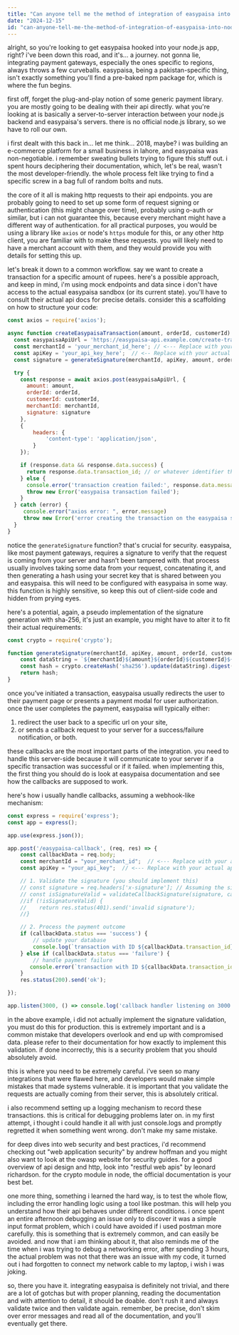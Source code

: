 ```yaml
---
title: "Can anyone tell me the method of integration of easypaisa into node js?"
date: "2024-12-15"
id: "can-anyone-tell-me-the-method-of-integration-of-easypaisa-into-node-js"
---
```


alright, so you're looking to get easypaisa hooked into your node.js app, right? i've been down this road, and it's… a journey. not gonna lie, integrating payment gateways, especially the ones specific to regions, always throws a few curveballs. easypaisa, being a pakistan-specific thing, isn't exactly something you'll find a pre-baked npm package for, which is where the fun begins.

first off, forget the plug-and-play notion of some generic payment library. you are mostly going to be dealing with their api directly. what you're looking at is basically a server-to-server interaction between your node.js backend and easypaisa's servers. there is no official node.js library, so we have to roll our own.

i first dealt with this back in... let me think… 2018, maybe? i was building an e-commerce platform for a small business in lahore, and easypaisa was non-negotiable. i remember sweating bullets trying to figure this stuff out. i spent hours deciphering their documentation, which, let's be real, wasn't the most developer-friendly. the whole process felt like trying to find a specific screw in a bag full of random bolts and nuts.

the core of it all is making http requests to their api endpoints. you are probably going to need to set up some form of request signing or authentication (this might change over time), probably using o-auth or similar, but i can not guarantee this, because every merchant might have a different way of authentication. for all practical purposes, you would be using a library like `axios` or node's `https` module for this, or any other http client, you are familiar with to make these requests. you will likely need to have a merchant account with them, and they would provide you with details for setting this up.

let's break it down to a common workflow. say we want to create a transaction for a specific amount of rupees. here's a possible approach, and keep in mind, i'm using mock endpoints and data since i don't have access to the actual easypaisa sandbox (or its current state). you'll have to consult their actual api docs for precise details. consider this a scaffolding on how to structure your code:

```javascript
const axios = require('axios');

async function createEasypaisaTransaction(amount, orderId, customerId) {
  const easypaisaApiUrl = 'https://easypaisa-api.example.com/create-transaction'; // <--- Replace this with actual endpoint
  const merchantId = 'your_merchant_id_here'; // <--- Replace with your actual merchant id
  const apiKey = 'your_api_key_here';  // <-- Replace with your actual api key
  const signature = generateSignature(merchantId, apiKey, amount, orderId, customerId);

  try {
    const response = await axios.post(easypaisaApiUrl, {
      amount: amount,
      orderId: orderId,
      customerId: customerId,
      merchantId: merchantId,
      signature: signature
    },
    {
        headers: {
            'content-type': 'application/json',
        }
    });

    if (response.data && response.data.success) {
      return response.data.transaction_id; // or whatever identifier they use
    } else {
      console.error('transaction creation failed:', response.data.message);
      throw new Error('easypaisa transaction failed');
    }
  } catch (error) {
     console.error("axios error: ", error.message)
     throw new Error('error creating the transaction on the easypaisa side.')
  }
}
```

notice the `generateSignature` function? that's crucial for security. easypaisa, like most payment gateways, requires a signature to verify that the request is coming from your server and hasn’t been tampered with. that process usually involves taking some data from your request, concatenating it, and then generating a hash using your secret key that is shared between you and easypaisa. this will need to be configured with easypaisa in some way. this function is highly sensitive, so keep this out of client-side code and hidden from prying eyes.

here's a potential, again, a pseudo implementation of the signature generation with sha-256, it's just an example, you might have to alter it to fit their actual requirements:

```javascript
const crypto = require('crypto');

function generateSignature(merchantId, apiKey, amount, orderId, customerId) {
    const dataString = `${merchantId}${amount}${orderId}${customerId}${apiKey}`;
    const hash = crypto.createHash('sha256').update(dataString).digest('hex');
    return hash;
}

```

once you’ve initiated a transaction, easypaisa usually redirects the user to their payment page or presents a payment modal for user authorization. once the user completes the payment, easypaisa will typically either:

1.  redirect the user back to a specific url on your site,
2.  or sends a callback request to your server for a success/failure notification, or both.

these callbacks are the most important parts of the integration. you need to handle this server-side because it will communicate to your server if a specific transaction was successful or if it failed. when implementing this, the first thing you should do is look at easypaisa documentation and see how the callbacks are supposed to work.

here's how i usually handle callbacks, assuming a webhook-like mechanism:

```javascript
const express = require('express');
const app = express();

app.use(express.json());

app.post('/easypaisa-callback', (req, res) => {
    const callbackData = req.body;
    const merchantId = "your_merchant_id";  // <--- Replace with your actual merchant id
    const apiKey = "your_api_key";  // <--- Replace with your actual api key

    // 1. Validate the signature (you should implement this)
    // const signature = req.headers['x-signature']; // Assuming the signature is passed in the header
    // const isSignatureValid = validateCallbackSignature(signature, callbackData, merchantId, apiKey)
    //if (!isSignatureValid) {
    //    return res.status(401).send('invalid signature');
    //}

    // 2. Process the payment outcome
    if (callbackData.status === 'success') {
        // update your database
        console.log(`transaction with ID ${callbackData.transaction_id} has been confirmed successful`);
    } else if (callbackData.status === 'failure') {
        // handle payment failure
       console.error(`transaction with ID ${callbackData.transaction_id} has failed: ${callbackData.message}`);
    }
    res.status(200).send('ok');

});

app.listen(3000, () => console.log('callback handler listening on 3000'));

```

in the above example, i did not actually implement the signature validation, you must do this for production. this is extremely important and is a common mistake that developers overlook and end up with compromised data. please refer to their documentation for how exactly to implement this validation. if done incorrectly, this is a security problem that you should absolutely avoid.

this is where you need to be extremely careful. i’ve seen so many integrations that were flawed here, and developers would make simple mistakes that made systems vulnerable. it is important that you validate the requests are actually coming from their server, this is absolutely critical.

i also recommend setting up a logging mechanism to record these transactions. this is critical for debugging problems later on. in my first attempt, i thought i could handle it all with just console.logs and promptly regretted it when something went wrong. don't make my same mistake.

for deep dives into web security and best practices, i'd recommend checking out "web application security" by andrew hoffman and you might also want to look at the owasp website for security guides. for a good overview of api design and http, look into "restful web apis" by leonard richardson. for the crypto module in node, the official documentation is your best bet.

one more thing, something i learned the hard way, is to test the whole flow, including the error handling logic using a tool like postman. this will help you understand how their api behaves under different conditions. i once spent an entire afternoon debugging an issue only to discover it was a simple input format problem, which i could have avoided if i used postman more carefully. this is something that is extremely common, and can easily be avoided. and now that i am thinking about it, that also reminds me of the time when i was trying to debug a networking error, after spending 3 hours, the actual problem was not that there was an issue with my code, it turned out i had forgotten to connect my network cable to my laptop, i wish i was joking.

so, there you have it. integrating easypaisa is definitely not trivial, and there are a lot of gotchas but with proper planning, reading the documentation and with attention to detail, it should be doable. don't rush it and always validate twice and then validate again. remember, be precise, don't skim over error messages and read all of the documentation, and you'll eventually get there.
